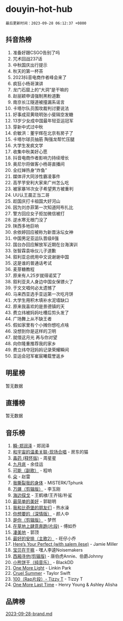 # douyin-hot-hub

`最后更新时间：2023-09-28 06:12:37 +0800`

## 抖音热榜

1. 准备好跟CSGO告别了吗
1. 咒术回战237话
1. 中秋国庆出行提示
1. 秋天的第一杯茶
1. 2023抖音电商作者峰会来了
1. 疯狂小杨哥演讲
1. 龙门石窟上的“大洞”是干嘛的
1. 赵丽颖申请强制黑粉道歉
1. 南京长江隧道被撞漏系谣言
1. 卡塔尔队员围攻裁判讨要说法
1. 好事成双黄晓明张小斐隔空发糖
1. 13岁少女成中国最年轻亚运冠军
1. 穿新中式过中秋
1. 俞敏洪：董宇辉在北京有房子了
1. 卡塔尔球员抽筋 陶强龙帮忙压腿
1. 大学生发疯文学
1. 收集中秋美好心愿
1. 抖音电商作者影响力持续增长
1. 奥尼尔将做客小杨哥直播间
1. 全红婵热身“炸鱼”
1. 媒体评大同涉性霸凌事件
1. 高芋芋安利大家来广州怎么吃
1. 被家暴16次女子希望男方被重判
1. UU认王晨正当二哥
1. 趁国庆打卡祖国大好河山
1. 因为刘亦菲第一次知道阿布扎比
1. 警方回应女子拒加微信被打
1. 逆水寒无根门没了
1. 陕西多地巨响
1. 余依婷回应被称为新晋泳坛女神
1. 中国男足亚运队晋级8强
1. 国台办回应解放军近期在台海演训
1. 张智霖袁咏仪儿子道歉
1. 叙利亚总统用中文说谢谢中国
1. 这是谁的普通话考试
1. 麦芽糖教程
1. 原来有人25岁就得诺奖了
1. 叙利亚夫人身边中国女保镖火了
1. 于文文唱何必太遗憾了
1. 马来西亚选手亚运第一次吃月饼
1. 大学生用积木填补水泥墙缺口
1. 原来我喜欢的是景德镇的天
1. 费立纬被妈妈吐槽后剪头发了
1. 广场舞上从不缺王者
1. 假如家里有个小摊你想吃点啥
1. 没想到你是这样的卫明
1. 就借这月光 再与你对望
1. 向你隆重推荐我的家乡
1. 费立纬夺冠妈妈记录荣耀瞬间
1. 亚运会冠军崔宸曦载誉返乡

## 明星榜

暂无数据

## 直播榜

暂无数据

## 音乐榜

1. [瞬-郑润泽](https://sf6-cdn-tos.douyinstatic.com/obj/tos-cn-ve-2774/oYXHIohzvbNAzBhHgyksWpRM4bfkDsBdBDAynw) - 郑润泽
1. [和宇宙的温柔关联-现场合唱](https://sf6-cdn-tos.douyinstatic.com/obj/tos-cn-ve-2774/o0hONGDYQBgk0e5bqDeQOonVmncA6tC2nBwZLT) - 房东的猫
1. [毒药 (释怀版)](https://sf6-cdn-tos.douyinstatic.com/obj/tos-cn-ve-2774/oYILMEAzspdZBIzy4frJNB8ZHPHWAhiwowd4Ad) - 周星星
1. [九月底](https://sf3-cdn-tos.douyinstatic.com/obj/tos-cn-ve-2774/oMfewG4PDTFhF8iz3OGQ7ABH5i6fCgnMaoCbzZ) - 余佳运
1. [可能（副歌）](https://sf6-cdn-tos.douyinstatic.com/obj/tos-cn-ve-2774/cde1731888894259b333569393c2fb51) - 程响
1. [朵](https://sf6-cdn-tos.douyinstatic.com/obj/tos-cn-ve-2774/932f5bdfcd7c47b880525e92ab8a4999) - 赵雷
1. [我撕裂我的身体](https://sf6-cdn-tos.douyinstatic.com/obj/tos-cn-ve-2774/o0cWZzf7vIzpjLQBHPXwtFhMxYUvsP8AoC8EgA) - MISTERK/Tphunk
1. [万疆（剪辑版）](https://sf6-cdn-tos.douyinstatic.com/obj/tos-cn-ve-2774/ooG7oVgFlDTelKCjCsTTobQvbdtj1BBQXnfZd8) - 李玉刚
1. [海边探戈](https://sf6-cdn-tos.douyinstatic.com/obj/tos-cn-ve-2774/os9gE0VQCGqt6VQkZDyBBYvfSDY0QFe3vVmubn) - 王鹤棣/王齐铭/朴鲨
1. [最简单的美好](https://sf3-cdn-tos.douyinstatic.com/obj/tos-cn-ve-2774/a3623594908d4f208709c19c9584f981) - 郭聪明
1. [我和比奇堡的朋友们](https://sf3-cdn-tos.douyinstatic.com/obj/tos-cn-ve-2774/f0505db981ea4a6d91453a15924a82aa) - 热水澡
1. [你想要的（深情版）](https://sf6-cdn-tos.douyinstatic.com/obj/tos-cn-ve-2774/oIMnk8GFpoYUtBP39qsBLeMCDPQxxYcI4gbeZS) - 颜人中
1. [是你（剪辑版）](https://sf6-cdn-tos.douyinstatic.com/obj/tos-cn-ve-2774/46019dae783c4c969944217fe1cfafc4) - 梦然
1. [在草地上肆意奔跑(片段)](https://sf6-cdn-tos.douyinstatic.com/obj/tos-cn-ve-2774/8831d494742f45dabdfa8adb8b817259) - 傅如乔
1. [凄美地](https://sf3-cdn-tos.douyinstatic.com/obj/tos-cn-ve-2774/oshF4RgFMhmTSa4jCaHNUXI0NetFtBBQBzBZdf) - 郭顶
1. [最好的安排（主歌2）](https://sf3-cdn-tos.douyinstatic.com/obj/tos-cn-ve-2774/oMMZX1DuHpMwgoDztBmZswgQnbCeeANZxBHkFY) - 旺仔小乔
1. [Here’s Your Perfect (with salem ilese)](https://sf6-cdn-tos.douyinstatic.com/obj/tos-cn-ve-2774/076b1576c6c546598f803fe53da388a7) - Jamie Miller
1. [宝贝在干嘛](https://sf6-cdn-tos.douyinstatic.com/obj/tos-cn-ve-2774/okW4hBCfJI5B2ZEgTCtikhMW7IafzNrBQIYkpJ) - 嘿人李逵Noisemakers
1. [西厢寻他(剪辑版)](https://sf3-cdn-tos.douyinstatic.com/obj/tos-cn-ve-2774/oUsAVfAQKlRNxEv5qxvIB8o5qmIWUcXbzJKJhw) - 唐伯虎Annie、伯爵Johnny
1. [小熊饼干（纯音乐）](https://sf3-cdn-tos.douyinstatic.com/obj/tos-cn-ve-2774/c25d7893334c4ded99a2ae09f9e2a7d6) - BlackDD
1. [One More Light](https://sf3-cdn-tos.douyinstatic.com/obj/tos-cn-ve-2774/okIBCInhecoGOE5h6ZvqCBYtfXCIMQEbgkRKgD) - Linkin Park
1. [Cruel Summer](https://sf3-cdn-tos.douyinstatic.com/obj/tos-cn-ve-2774/b35ad770e6d4495abefaa493fa46b555) - Taylor Swift
1. [100（Rap片段）- Tizzy T](https://sf3-cdn-tos.douyinstatic.com/obj/tos-cn-ve-2774/f3d21de5ab834c0f9bb7443c06f73d04) - Tizzy T
1. [One More Last Time](https://sf3-cdn-tos.douyinstatic.com/obj/tos-cn-ve-2774/oAzTlo0LUAdCAIhjktsKWcLAEUKmZwGcOoB1fy) - Henry Young & Ashley Alisha

## 品牌榜

[2023-09-28-brand.md](2023-09-28-brand.md)
